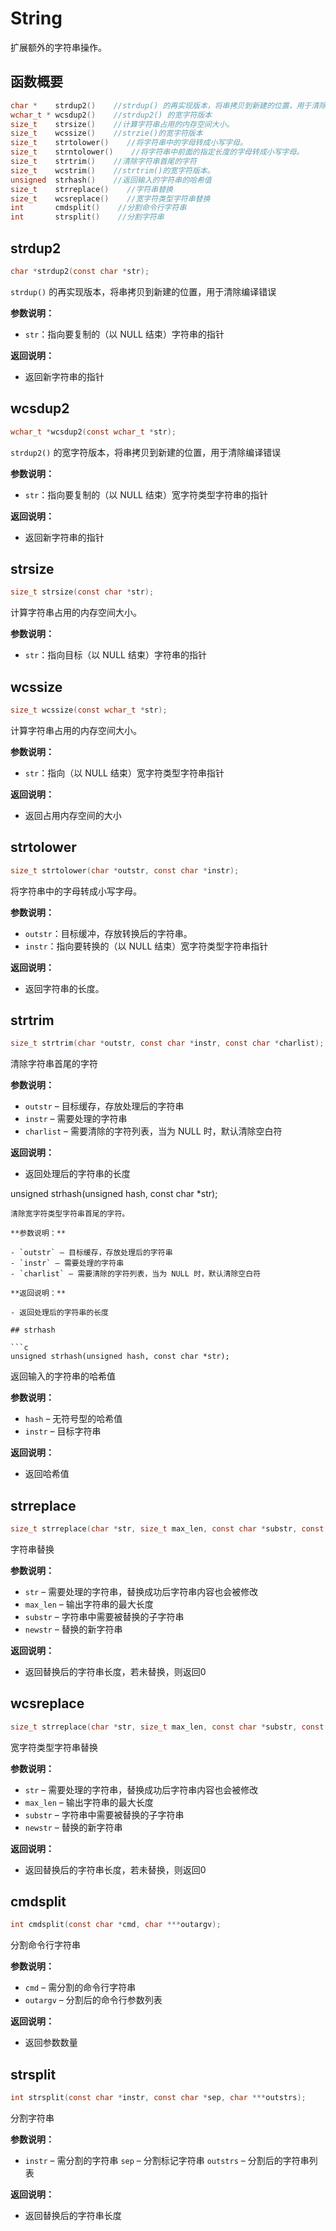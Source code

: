 # String

扩展额外的字符串操作。

## 函数概要

```c
char *    strdup2()    //strdup() 的再实现版本，将串拷贝到新建的位置，用于清除编译错误
wchar_t * wcsdup2()    //strdup2() 的宽字符版本                       
size_t    strsize()    //计算字符串占用的内存空间大小。               
size_t    wcssize()    //strzie()的宽字符版本                         
size_t    strtolower()    //将字符串中的字母转成小写字母。            
size_t    strntolower()    //将字符串中前面的指定长度的字母转成小写字母。
size_t    strtrim()    //清除字符串首尾的字符                         
size_t    wcstrim()    //strtrim()的宽字符版本。                      
unsigned  strhash()    //返回输入的字符串的哈希值                     
size_t    strreplace()    //字符串替换                                
size_t    wcsreplace()    //宽字符类型字符串替换                      
int       cmdsplit()    //分割命令行字符串                            
int       strsplit()    //分割字符串                                  
```



## strdup2 

```c
char *strdup2(const char *str);

```

`strdup()` 的再实现版本，将串拷贝到新建的位置，用于清除编译错误 

**参数说明：**

- `str`：指向要复制的（以  NULL  结束）字符串的指针

**返回说明：**

- 返回新字符串的指针

## wcsdup2 

```c
wchar_t *wcsdup2(const wchar_t *str);

```

`strdup2()` 的宽字符版本，将串拷贝到新建的位置，用于清除编译错误 

**参数说明：**

- `str`：指向要复制的（以  NULL  结束）宽字符类型字符串的指针

**返回说明：**

- 返回新字符串的指针


## strsize

```c
size_t strsize(const char *str);
```

计算字符串占用的内存空间大小。

**参数说明：**

- `str`：指向目标（以  NULL  结束）字符串的指针

## wcssize

```c
size_t wcssize(const wchar_t *str);
```

计算字符串占用的内存空间大小。

**参数说明：**

- `str`：指向（以  NULL  结束）宽字符类型字符串指针

**返回说明：**

- 返回占用内存空间的大小


## strtolower

```c
size_t strtolower(char *outstr, const char *instr);
```

将字符串中的字母转成小写字母。

**参数说明：**

- `outstr`：目标缓冲，存放转换后的字符串。
- `instr`：指向要转换的（以  NULL  结束）宽字符类型字符串指针

**返回说明：**

- 返回字符串的长度。

## strtrim

```c
size_t strtrim(char *outstr, const char *instr, const char *charlist);
```

清除字符串首尾的字符


**参数说明：**

- `outstr` – 目标缓存，存放处理后的字符串
- `instr` – 需要处理的字符串
- `charlist` – 需要清除的字符列表，当为  NULL  时，默认清除空白符

**返回说明：**

- 返回处理后的字符串的长度

unsigned strhash(unsigned hash, const char *str);

```
清除宽字符类型字符串首尾的字符。

**参数说明：**

- `outstr` – 目标缓存，存放处理后的字符串
- `instr` – 需要处理的字符串
- `charlist` – 需要清除的字符列表，当为 NULL 时，默认清除空白符

**返回说明：**

- 返回处理后的字符串的长度

## strhash

```c
unsigned strhash(unsigned hash, const char *str);
```

返回输入的字符串的哈希值

**参数说明：**

- `hash` – 无符号型的哈希值
- `instr` – 目标字符串

**返回说明：**

- 返回哈希值

## strreplace

```c
size_t strreplace(char *str, size_t max_len, const char *substr, const char *newstr);
```

字符串替换


**参数说明：**

- `str` – 需要处理的字符串，替换成功后字符串内容也会被修改
- `max_len` – 输出字符串的最大长度
- `substr` – 字符串中需要被替换的子字符串
- `newstr` – 替换的新字符串

**返回说明：**

- 返回替换后的字符串长度，若未替换，则返回0

## wcsreplace

```c
size_t strreplace(char *str, size_t max_len, const char *substr, const char *newstr);
```

宽字符类型字符串替换

**参数说明：**

- `str` – 需要处理的字符串，替换成功后字符串内容也会被修改
- `max_len` – 输出字符串的最大长度
- `substr` – 字符串中需要被替换的子字符串
- `newstr` – 替换的新字符串

**返回说明：**

- 返回替换后的字符串长度，若未替换，则返回0

## cmdsplit

```c
int cmdsplit(const char *cmd, char ***outargv);
```

分割命令行字符串

**参数说明：**

- `cmd` – 需分割的命令行字符串
- `outargv` – 分割后的命令行参数列表

**返回说明：**

- 返回参数数量


## strsplit

```c
int strsplit(const char *instr, const char *sep, char ***outstrs);
```

分割字符串

**参数说明：**

- `instr` – 需分割的字符串
  `sep` – 分割标记字符串
  `outstrs` – 分割后的字符串列表

**返回说明：**

- 返回替换后的字符串长度
